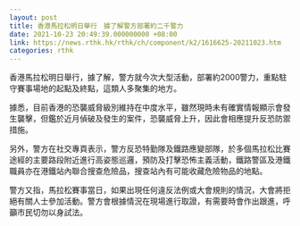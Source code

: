 ```yaml
---
layout: post
title: 香港馬拉松明日舉行　據了解警方部署約二千警力
date: 2021-10-23 20:49:39.000000000 +08:00
link: https://news.rthk.hk/rthk/ch/component/k2/1616625-20211023.htm
categories: rthk
---
```


香港馬拉松明日舉行，據了解，警方就今次大型活動，部署約2000警力，重點駐守賽事場地的起點及終點，這類人多聚集的地方。

據悉，目前香港的恐襲威脅級別維持在中度水平，雖然現時未有確實情報顯示會發生襲擊，但鑑於近月偵破及發生的案件，恐襲威脅上升，因此會相應提升反恐防禦措施。

另外，警方在社交專頁表示，警方反恐特勤隊及鐵路應變部隊，於多個馬拉松比賽途經的主要路段附近進行高姿態巡邏，預防及打擊恐怖主義活動，鐵路警區及港鐵職員亦在港鐵站內聯合搜查危險品，搜查站內有可能收藏危險物品的地點。

警方又指，馬拉松賽事當日，如果出現任何違反法例或大會規則的情況，大會將拒絕有關人士參加活動。警方會根據情況在現場進行取證，有需要時會作出跟進，呼籲市民切勿以身試法。

